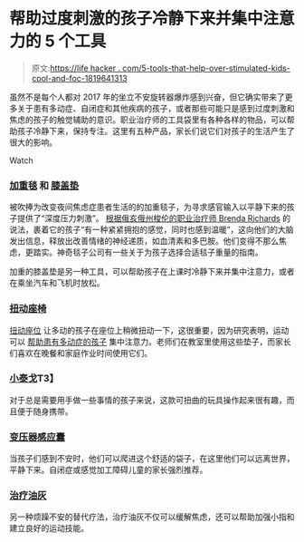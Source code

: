 # 帮助过度刺激的孩子冷静下来并集中注意力的 5 个工具

> 原文:[https://life hacker . com/5-tools-that-help-over-stimulated-kids-cool-and-foc-1819641313](https://lifehacker.com/5-tools-that-help-overstimulated-kids-calm-down-and-foc-1819641313)

虽然不是每个人都对 2017 年的坐立不安旋转器爆炸感到兴奋，但它确实带来了更多关于患有多动症、自闭症和其他疾病的孩子，或者那些可能只是感到过度刺激和焦虑的孩子的触觉辅助的意识。职业治疗师的工具袋里有各种各样的物品，可以帮助孩子冷静下来，保持专注。这里有五种产品，家长们说它们对孩子的生活产生了很大的影响。

Watch

### [加重毯](https://www.amazon.com/5lb-Weighted-Blanket-Autism-Anxiety/dp/B01BCVYS6W/ref=pd_lpo_vtph_229_tr_t_2?_encoding=UTF8&asc_campaign=InlineText&asc_refurl=https://lifehacker.com/5-tools-that-help-overstimulated-kids-calm-down-and-foc-1819641313&asc_source=&dpID=41JF5bNIlQL&dpSrc=detail&preST=_SX300_QL70_&psc=1&refRID=Z03AQK85M8WJGXS7V684&tag=kinjalifehackerlink-20) 和 [膝盖垫](https://www.amazon.com/Sensory-Weighted-Lap-Pad-Kids/dp/B01LX9D33Y?asc_campaign=InlineText&asc_refurl=https://lifehacker.com/5-tools-that-help-overstimulated-kids-calm-down-and-foc-1819641313&asc_source=&tag=kinjalifehackerlink-20)

被吹捧为改变夜间焦虑症患者生活的的加重毯子，为寻求感官输入以平静下来的孩子提供了“深度压力刺激”。 [根据俄亥俄州梭伦的职业治疗师 Brenda Richards](http://comfortinganxiouschildren.com/weighted-blankets-calm-anxious-children/) 的说法，裹着它的孩子“有一种紧紧拥抱的感觉，同时也感到温暖”，这向他们的大脑发出信息，释放出改善情绪的神经递质，如血清素和多巴胺。他们变得不那么焦虑，更踏实。神奇毯子公司有一些关于为孩子选择合适毯子重量的指南。

加重的膝盖垫是另一种工具，可以帮助孩子在上课时冷静下来并集中注意力，或者在乘坐汽车和飞机时放松。

### [扭动座椅](https://www.amazon.com/Wiggle-Inflatable-Sensory-Chair-Cushion/dp/B00EP4XIAQ?asc_campaign=InlineText&asc_refurl=https://lifehacker.com/5-tools-that-help-overstimulated-kids-calm-down-and-foc-1819641313&asc_source=&tag=kinjalifehackerlink-20)

[扭动座位](https://www.amazon.com/Wiggle-Inflatable-Sensory-Chair-Cushion/dp/B00EP4XIAQ?asc_campaign=InlineText&asc_refurl=https://lifehacker.com/5-tools-that-help-overstimulated-kids-calm-down-and-foc-1819641313&asc_source=&tag=kinjalifehackerlink-20) 让多动的孩子在座位上稍微扭动一下，这很重要，因为研究表明，运动可以 [帮助患有多动症的孩子](https://www.livescience.com/15198-adhd-stressed-parents.html) 集中注意力。老师们在教室里使用这些垫子，而家长们喜欢在晚餐和家庭作业时间使用它们。

### [小泰戈](https://www.amazon.com/Set-Tangle-Jr-Original-Fidget/dp/B0756PHY1C/ref=pd_sbs_21_2?_encoding=UTF8&asc_campaign=InlineText&asc_refurl=https://lifehacker.com/5-tools-that-help-overstimulated-kids-calm-down-and-foc-1819641313&asc_source=&refRID=HA459H24F63DHFRNVXSV&tag=kinjalifehackerlink-20&th=1)T3】

对于总是需要用手做一些事情的孩子来说，这款可扭曲的玩具操作起来很有趣，而且便于随身携带。

### [变压器感应囊](https://www.amazon.com/Transformer-Sensory-Sack-Processing-Disorder/dp/B00OZ84OE6?asc_campaign=InlineText&asc_refurl=https://lifehacker.com/5-tools-that-help-overstimulated-kids-calm-down-and-foc-1819641313&asc_source=&tag=kinjalifehackerlink-20)

当孩子们感到不安时，他们可以爬进这个舒适的袋子，在这里他们可以远离世界，平静下来。自闭症或感觉加工障碍儿童的家长强烈推荐。

### [治疗油灰](https://www.amazon.com/Therapy-Putty-Vive-3-oz-each/dp/B01IBVWSQI/ref=pd_lpo_vtph_121_tr_t_2?_encoding=UTF8&asc_campaign=InlineText&asc_refurl=https://lifehacker.com/5-tools-that-help-overstimulated-kids-calm-down-and-foc-1819641313&asc_source=&psc=1&refRID=RQRXZHVMQKDVY08B9GAT&tag=kinjalifehackerlink-20)

另一种烦躁不安的替代疗法，治疗油灰不仅可以缓解焦虑，还可以帮助加强小指和建立良好的运动技能。